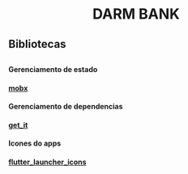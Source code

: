 <h1 align="center"> DARM BANK </h1>

<h2>Bibliotecas<h2>
<h4>Gerenciamento de estado<h4>
<p><a href="https://pub.dev/packages/mobx">mobx</a></p>
<h4>Gerenciamento de dependencias<h4>
<p><a href="https://pub.dev/packages/get_it">get_it</a></p>
<h4>Icones do apps<h4>
<p><a href="https://pub.dev/packages/flutter_launcher_icons">flutter_launcher_icons</a></p>
      
    

